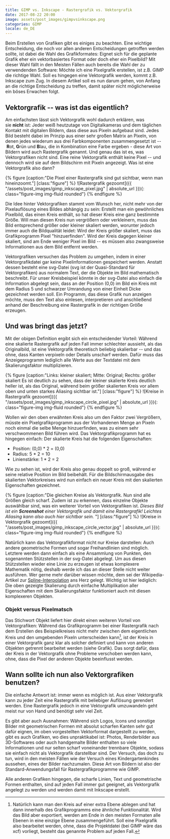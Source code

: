```yaml
---
title: GIMP vs. Inkscape - Rastergrafik vs. Vektorgrafik
date: 2017-08-22 20:00
image: assets/post_images/gimpvsinkscape.png
categories: GIMP
locale: de_DE
---
```


Beim Erstellen von Grafiken gibt es einiges zu beachten. Eine wichtige Entscheidung, die noch vor allen anderen Entscheidungen getroffen werden sollte, ist dabei die Wahl des Grafikformates: Eignet sich für die geplante Grafik eher ein vektorbasiertes Format oder doch eher ein Pixelbild? Mit dieser Wahl fällt in den Meisten Fällen auch bereits die Wahl der zu verwendenden Software: Möchte ich eine Pixelgrafik erstellen, ist z.B. GIMP die richtige Wahl. Soll es hingegen eine Vektorgrafik werden, kommt z.B. Inkscape zum Zug. In diesem Artikel soll es nun darum gehen, von Anfang an die richtige Entscheidung zu treffen, damit später nicht möglicherweise ein böses Erwachen folgt.

<!--more-->

## Vektorgrafik -- was ist das eigentlich?


Am einfachsten lässt sich Vektorgrafik wohl dadurch erklären, was sie **nicht** ist: Jeder weiß heutzutage von Digitalkameras und dem täglichen Kontakt mit digitalen Bildern, dass diese aus Pixeln aufgebaut sind. Jedes Bild besteht dabei im Prinzip aus einer sehr großen Matrix an Pixeln, von denen jedes wiederum aus drei Farbkomponenten zusammengesetzt ist -- **R**ot, **G**rün und **B**lau, die in Kombination eine Farbe ergeben - diese Art von Bildern wird auch Rastergrafik genannt. Und genau das ist es, was Vektorgrafiken nicht sind. Eine reine Vektorgrafik enthält keine Pixel -- und dennoch wird sie auf dem Bildschirm mit Pixeln angezeigt. Was ist eine Vektorgrafik also dann?

{% figure [caption:"Die Pixel einer Rastergrafik sind gut sichtbar, wenn man hineinzoomt."] [class:"figure"] %}
![Rastergrafik gezoomt]({{ "/assets/post_images/gimp_inkscape_pixel.jpg" | absolute_url }}){: class="figure-img img-fluid rounded"}
{% endfigure %}

Die Idee hinter Vektorgrafiken stammt vom Wunsch her, nicht mehr von der Pixelauflösung eines Bildes abhängig zu sein: Erstellt man ein gewöhnliches Pixelbild, das einen Kreis enthält, so hat dieser Kreis eine ganz bestimmte Größe. Will man diesen Kreis nun vergrößern oder verkleinern, muss das Bild entsprechend größer oder kleiner skaliert werden, worunter jedoch immer auch die Bildqualität leidet: Wird der Kreis größer skaliert, muss das Grafikprogramm Pixel "hinzuerfinden". Wird der Kreis dagegen kleiner skaliert, sind am Ende weniger Pixel im Bild -- es müssen also zwangsweise Informationen aus dem Bild entfernt werden.

Vektorgrafiken versuchen das Problem zu umgehen, indem in einer Vektorgrafikdatei gar keine Pixelinformationen gespeichert werden. Anstatt dessen besteht eine svg-Datei (svg ist der Quasi-Standard für Vektorgrafiken) aus normalem Text, der die Objekte im Bild mathematisch beschreibt. Für unser Kreisbeispiel könnte in der svg-Datei also einfach die Information abgelegt sein, dass an der Position (0,0) im Bild ein Kreis mit dem Radius 5 und schwarzer Umrandung von einer Einheit Dicke gezeichnet werden soll. Ein Programm, das diese Grafik nun anzeigen möchte, muss den Text also einlesen, interpretieren und anschließend anhand der Beschreibung eine Rastergrafik in der richtigen Größe erzeugen.

## Und was bringt das jetzt?


Mit der obigen Definition ergibt sich ein entscheidender Vorteil: Während eine skalierte Rastergrafik auf jeden Fall immer schlechter aussieht, als das Originalbild, ist eine Vektorgrafik theoretisch beliebig skalierbar -- und das ohne, dass Kanten verpixeln oder Details unscharf werden. Dafür muss das Anzeigeprogramm lediglich alle Werte aus der Textdatei mit dem Skalierungsfaktor multiplizieren.

{% figure [caption:"Links: kleiner skaliert; Mitte: Original; Rechts: größer skaliert Es ist deutlich zu sehen, dass der kleiner skalierte Kreis deutlich heller ist, als das Original, während beim größer skalierten Kreis vor allem oben und unten starkes Aliasing sichtbar ist."] [class:"figure"] %}
![Kreise in Rastergrafik gezoomt]({{ "/assets/post_images/gimp_inkscape_circle_pixel.jpg" | absolute_url }}){: class="figure-img img-fluid rounded"}
{% endfigure %}

Wollen wir den oben erwähnten Kreis also um den Faktor zwei Vergrößern, müsste ein Pixelgrafikprogramm aus der Vorhandenen Menge an Pixeln noch einmal die selbe Menge hinzuerfinden, was zu einem sehr verschwommenen Bild führen wird. Das Vektorgrafikprogramm hat es hingegen einfach: Der skalierte Kreis hat die folgenden Eigenschaften:

-   Position: (0,0) * 2 = (0,0)
-   Radius: 5 * 2 = 10
-   Linienstärke: 1 * 2 = 2

Wie zu sehen ist, wird der Kreis also genau doppelt so groß, während er seine relative Position im Bild beibehält. Für die Bildschirmausgabe des skalierten Vektorkreises wird nun einfach ein neuer Kreis mit den skalierten Eigenschaften gezeichnet.

{% figure [caption:"Die gleichen Kreise als Vektorgrafik. Nun sind alle Größen gleich scharf. Zudem ist zu erkennen, dass einzelne Objekte auswählbar sind, was ein weiterer Vorteil von Vektorgrafiken ist. *Dieses Bild ist ein **Screenshot** einer Vektorgrafik und damit eine Rastergrafik! Leichtes Aliasing kann also auch hier sichtbar sein.* "] [class:"figure"] %}
![Kreise in Vektorgrafik gezoomt]({{ "/assets/post_images/gimp_inkscape_circle_vector.jpg" | absolute_url }}){: class="figure-img img-fluid rounded"}
{% endfigure %}

Natürlich kann das Vektorgrafikformat nicht nur Kreise darstellen: Auch andere geometrische Formen und sogar Freihandlinien sind möglich. Letztere werden dann einfach als eine Ansammlung von Punkten, den sogenannten Stützstellen in der svg-Datei abgelegt. Um aus diesen Stützstellen wieder eine Linie zu erzeugen ist etwas komplexere Mathematik nötig, deshalb werde ich das an dieser Stelle nicht weiter ausführen. Wer gerne mehr darüber wissen möchte, dem sei der Wikipedia-Artikel zur [Spline-Interpolation](https://de.wikipedia.org/wiki/Spline-Interpolation) ans Herz gelegt. Wichtig ist hier lediglich: Die oben gezeigte Skalierung durch einfache Multiplikation aller Eigenschaften mit dem Skalierungsfaktor funktioniert auch mit diesen komplexeren Objekten.

### Objekt versus Pixelmatsch

Das Stichwort Objekt liefert hier direkt einen weiteren Vorteil von Vektorgrafiken: Während das Grafikprogramm bei einer Rastergrafik nach dem Erstellen des Beispielkreises nicht mehr zwischen dem eigentlichen Kreis und den umgebenden Pixeln unterscheiden kann[^1], ist der Kreis in einer Vektorgrafik ganz klar als solcher definiert und kann von anderen Objekten getrennt bearbeitet werden (siehe Grafik). Das sorgt dafür, dass der Kreis in der Vektorgrafik ohne Probleme verschoben werden kann, ohne, dass die Pixel der anderen Objekte beeinflusst werden.

## Wann sollte ich nun also Vektorgrafiken benutzen?


Die einfache Antwort ist: immer wenn es möglich ist. Aus einer Vektorgrafik kann zu jeder Zeit eine Rastergrafik mit beliebiger Auflösung gerendert werden. Eine Rastergrafik jedoch in eine Vektorgrafik umzuwandeln geht meist nur von Hand und benötigt sehr viel Zeit.

Es gibt aber auch Ausnahmen: Während sich Logos, Icons und sonstige Bilder mit geometrischen Formen mit absolut scharfen Kanten sehr gut dafür eignen, im oben vorgestellten Vektorformat dargestellt zu werden, gibt es auch Grafiken, wo dies unpraktikabel ist: Photos, Renderbilder aus 3D-Softwares oder auch handgemalte Bilder enthalten so viele Informationen und nur selten scharf voneinander trennbare Objekte, sodass sie einfach nicht als Vektorgrafik darstellbar sind. Der Versuch, das doch zu tun, wird in den meisten Fällen wie der Versuch eines Kindergartenkindes aussehen, eines der Bilder nachzumalen. Diese Art von Bildern ist also der Standard-Anwendungsfall für Rastergrafikprogramme wie GIMP.

Alle anderen Grafiken hingegen, die scharfe Linien, Text und geometrische Formen enthalten, sind auf jeden Fall immer gut geeignet, als Vektorgrafik angelegt zu werden und werden damit mit Inkscape erstellt.

[^1]: Natürlich kann man den Kreis auf einer extra Ebene ablegen und hat dann innerhalb des Grafikprogramms eine ähnliche Funktionalität. Wird das Bild aber exportiert, werden am Ende in den meisten Formaten alle Ebenen in eine einzige Ebene zusammengeführt. Soll eine Pixelgrafik also bearbeitet werden, ohne, dass die Projektdatei (bei GIMP wäre das xcf) vorliegt, besteht das genannte Problem auf jeden Fall.